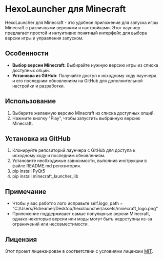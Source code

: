 # HexoLauncher для Minecraft

HexoLauncher для Minecraft - это удобное приложение для запуска игры Minecraft с различными версиями и настройками. Этот лаунчер предлагает простой и интуитивно понятный интерфейс для выбора версии игры и управления запуском.

## Особенности

- **Выбор версии Minecraft:** Выбирайте нужную версию игры из списка доступных опций.
- **Установка из GitHub:** Получайте доступ к исходному коду лаунчера и его последним обновлениям на GitHub для дополнительной настройки и разработки.

## Использование

1. Выберите желаемую версию Minecraft из списка доступных опций.
2. Нажмите кнопку "Play", чтобы запустить выбранную версию Minecraft.

## Установка из GitHub

1. Клонируйте репозиторий лаунчера с GitHub для доступа к исходному коду и последним обновлениям.
2. Установите необходимые зависимости, выполнив инструкции в файле README.md репозитория.
3. pip install PyQt5
4. pip install minecraft_launcher_lib


## Примечание

- Чтобы у вас работло лого исправьте self.logo_path = "C:/Users/Eldreamer/Desktop/hexolauncher/assets/minecraft_logo.png"
- Приложение поддерживает самые популярные версии Minecraft, однако некоторые версии или моды могут быть недоступны из-за ограничений или несовместимости.

## Лицензия

Этот проект лицензирован в соответствии с условиями лицензии [MIT](https://opensource.org/licenses/MIT).
